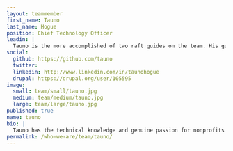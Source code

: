 ```yaml
---
layout: teammember
first_name: Tauno
last_name: Hogue
position: Chief Technology Officer
leadin: |
  Tauno is the more accomplished of two raft guides on the team. His guiding experience has given him a cool head and great communication skills, which come in handy in his role as our lead developer.
social:
  github: https://github.com/tauno
  twitter:
  linkedin: http://www.linkedin.com/in/taunohogue
  drupal: https://drupal.org/user/105595
image:
  small: team/small/tauno.jpg
  medium: team/medium/tauno.jpg
  large: team/large/tauno.jpg
published: true
name: tauno
bio: |
  Tauno has the technical knowledge and genuine passion for nonprofits that we look for in a ThinkShout team leader. He sets the bar high and tackles each new challenge with positivity and a thoughtfulness that’s downright contagious. Prior to ThinkShout, Tauno worked at the University of Oregon, where he contributed to the development of a complex Drupal-based online learning platform for language teachers. He holds a degree in Natural Resources Planning & Interpretation and continues to pursue his passion for the outdoors by spending a great deal of his free time neck-deep in nature.
permalink: /who-we-are/team/tauno/
---
```

